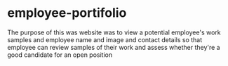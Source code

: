# employee-portifolio



 The purpose of this was website was  to view a potential employee's   work samples and employee name and image and contact details
so that employee can review samples of their work and assess whether they're a good candidate for an open position







